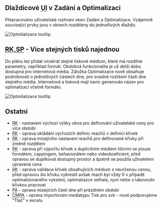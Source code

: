 ﻿---
categories: [fenix]
layout: fenix
---
## Dlaždicové <abbr title="User Interface (Uživatelské rozhraní)">UI</abbr> v Zadání a Optimalizaci

Přepracováno uživatelské rozhraní oken Zadání a Optimalizace. Vzájemně související prvky jsou v oknech rozděleny do jednotlivých dlaždic.

![Optmilalizace tooltip]({{site.url}}/data/dlazdicove_ui.gif)

## <abbr title="Reachové křivky">RK</abbr>,<abbr title="Strategický plán">SP</abbr> - Více stejných tisků najednou

Do plánu lez přidat vícekrát stejné tiskové médium, které má rozdílné parametry, například formát. Obdobná funkcionalita je už delší dobu dostupná pro internetová média. Záložka Optimalizace nově obsahuje podrobnosti o jednotlivých částech dne, pro snadné rozlišení částí dne stejného média. Internetová a tisková mají navíc generován název pro optimalizaci včetně formátu.

![Optmilalizace tooltip]({{site.url}}/data/opti_tooltip.png)


## Ostatní
<ul>
	<li><abbr title="Reachové křivky">RK</abbr> - nastavení výchozí výšky okna pro definování uživatelské ceny pro více období</li>
	<li><abbr title="Reachové křivky">RK</abbr> - oprava ukládání výchozích definic reachů v definici křivek</li>
	<li><abbr title="Reachové křivky">RK</abbr> - oprava mizejícího nastavení reachů pro definované křivky při změně rozdělení</li>
	<li><abbr title="Reachové křivky">RK</abbr> - oprava při výpočtu křivek s duplicitním médiem lišícími se pouze formátem, cappingem, behaviorálem nebo videokoeficient, před opravou se duplikoval dostupný prostor a špatně se použila uživatelem upravená cena</li>
	<li><abbr title="Reachové křivky">RK</abbr> - oprava validace křivek obsahujících médium s neurčenou cenou, před opravou šlo křivku vykreslit avšak reach byl vždy 0 v případě optimalizovaného vykslení, optimaliazce selhala, nyní nelze s takovouto křivkou pracovat</li>
	<li><abbr title="Postanalýza">PA</abbr> - oprava mizejících částí dne při prázdném období</li>
	<li><abbr title="Crossmediální postanalýza">CMPA</abbr> - oprava importování mediatypu Tisk pro svk - nové podporujeme "Tlač" v excelu</li>	
</ul>
